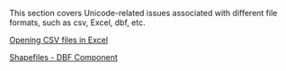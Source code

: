 This section covers Unicode-related issues associated with different file formats, such as csv, Excel, dbf, etc.

[Opening CSV files in Excel](csv_excel/csv.md)

[Shapefiles - DBF Component](dbf/README.md)
